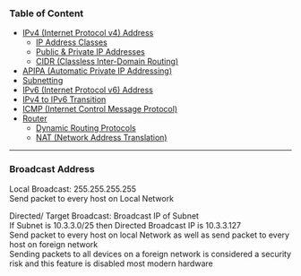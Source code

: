 ### Table of Content

* [IPv4 (Internet Protocol v4) Address](IPv4%20%28Internet%20Protocol%20v4%29%20Address.md)
	* [IP Address Classes](IP%20Address%20Classes.md)
	* [Public & Private IP Addresses](Public%20&%20Private%20IP%20Addresses.md)
	* [CIDR (Classless Inter-Domain Routing)](CIDR%20%28Classless%20Inter-Domain%20Routing%29.md)
* [APIPA (Automatic Private IP Addressing)](APIPA%20%28Automatic%20Private%20IP%20Addressing%29.md)
* [Subnetting](Subnetting.md)
* [IPv6 (Internet Protocol v6) Address](IPv6%20%28Internet%20Protocol%20v6%29%20Address.md)
* [IPv4 to IPv6 Transition](IPv4%20to%20IPv6%20Transition.md)
* [ICMP (Internet Control Message Protocol)](ICMP%20%28Internet%20Control%20Message%20Protocol%29.md)
* [Router](../../Networking%20Devices/Router.md)
	* [Dynamic Routing Protocols](Dynamic%20Routing%20Protocols.md)
	* [NAT (Network Address Translation)](NAT%20%28Network%20Address%20Translation%29.md)

---

### Broadcast Address

Local Broadcast: 255.255.255.255  
Send packet to every host on Local Network

Directed/ Target Broadcast: Broadcast IP of Subnet  
If Subnet is 10.3.3.0/25 then Directed Broadcast IP is 10.3.3.127  
Send packet to every host on local Network as well as send packet to every host on foreign network  
Sending packets to all devices on a foreign network is considered a security risk and this feature is disabled most modern hardware
